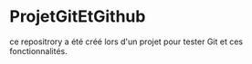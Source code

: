 # ProjetGitEtGithub 

ce repositrory a été créé lors d'un projet pour tester Git et ces fonctionnalités.
